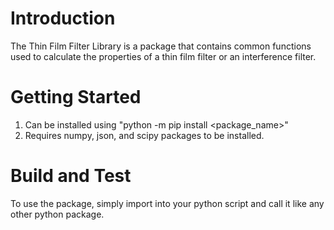 # Introduction 
The Thin Film Filter Library is a package that contains common functions used to calculate the properties of
a thin film filter or an interference filter.

# Getting Started
1.	Can be installed using "python -m pip install <package_name>"
2.	Requires numpy, json, and scipy packages to be installed.

# Build and Test
To use the package, simply import into your python script and call it like any other python package. 
